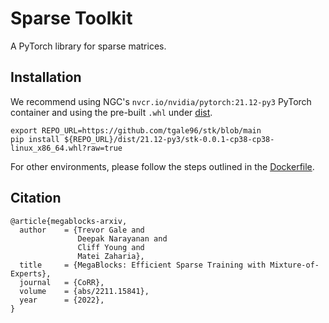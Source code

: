 # Sparse Toolkit

A PyTorch library for sparse matrices.

## Installation

We recommend using NGC's `nvcr.io/nvidia/pytorch:21.12-py3` PyTorch container and using the pre-built `.whl` under [dist](https://github.com/tgale96/stk/tree/main/dist).

```console
export REPO_URL=https://github.com/tgale96/stk/blob/main
pip install ${REPO_URL}/dist/21.12-py3/stk-0.0.1-cp38-cp38-linux_x86_64.whl?raw=true
```

For other environments, please follow the steps outlined in the [Dockerfile](https://github.com/tgale96/stk/blob/main/Dockerfile).

## Citation

```
@article{megablocks-arxiv,
  author    = {Trevor Gale and
               Deepak Narayanan and
               Cliff Young and
               Matei Zaharia},
  title     = {MegaBlocks: Efficient Sparse Training with Mixture-of-Experts},
  journal   = {CoRR},
  volume    = {abs/2211.15841},
  year      = {2022},
}
```

